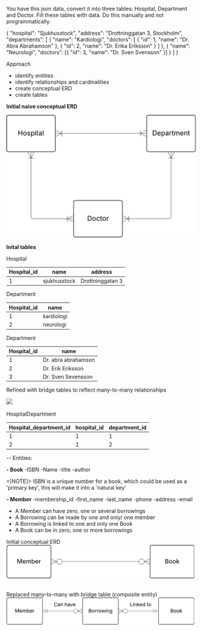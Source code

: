 You have this json data, convert it into three tables: Hospital, Department and Doctor. Fill these tables with data. Do this manually and not programmatically.

{
"hospital": "Sjukhusstock",
"address": "Drottninggatan 3, Stockholm",
"departments": [
{
"name": "Kardiologi",
"doctors": [
{ "id": 1, "name": "Dr. Abra Abrahamson" },
{ "id": 2, "name": "Dr. Erika Eriksson" }
]
},
{
"name": "Neurologi",
"doctors": [{ "id": 3, "name": "Dr. Sven Svensson" }]
}
]
}

Approach

- identify entities
- identify relationships and cardinalities
- create conceptual ERD
- create tables

**Initial naive conceptual ERD**

<img src = "../Assets/Initial_conceptiual_model_ex1.png" >

**Inital tables**

Hospital

| Hospital_id | name         | address          |
| ----------- | ------------ | ---------------- |
| 1           | sjukhusstock | Drottninggatan 3 |

Department

| Hospital_id | name       |
| ----------- | ---------- |
| 1           | kardiologi |
| 2           | neurologi  |

Department

| Hospital_id | name                |
| ----------- | ------------------- |
| 1           | Dr. abra abrahamson |
| 2           | Dr. Erik Eriksson   |
| 3           | Dr. Sven Sevensson  |

Refined with bridge tables to reflect many-to-many relationships

<img src = "../Assets/conceptual_Hospital_ex0_1" width=500 >

HospitalDepartment

| Hospital_department_id | hospital_id | department_id |
| ---------------------- | ----------- | ------------- |
| 1                      | 1           | 1             |
| 2                      | 1           | 2             |


--
Entities:

**- Book**
-ISBN
-Name
-title
-author

<[NOTE]> ISBN is a unique number for a book, which could be used as a 'primary key', this will make it into a 'natural key'

**- Member**
-membership_id
-first_name
-last_name
-phone
-address
-email


- A Member can have zero, one or several borrowings 
- A Borrowing can be made by one and only/ one member
- A Borrowing is linked to one and only one Book
- A Book can be in zero, one or more borrowings

Initial conceptual ERD
<img src = "../Assets/Book_ex_2.png" width=500 >

<br>
Replaced many-to-many with bridge table (composite entity)
<img src = "../Assets/Book_ex0_2_2.png" width=500 >